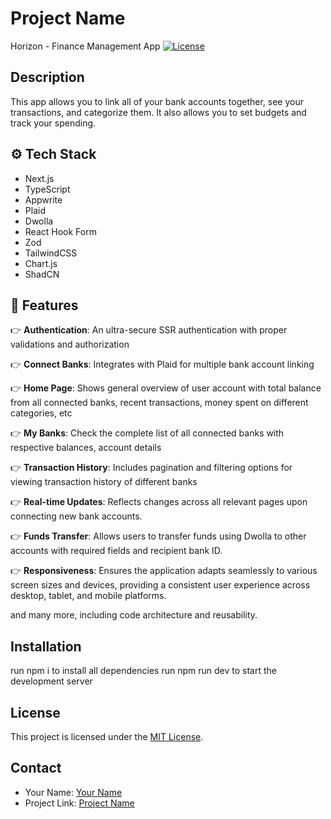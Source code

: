 # Project Name
Horizon - Finance Management App
[![License](https://img.shields.io/badge/license-MIT-blue.svg)](https://opensource.org/licenses/MIT)

## Description
This app allows you to link all of your bank accounts together, see your transactions, and categorize them. It also allows you to set budgets and track your spending.

## <a name="tech-stack">⚙️ Tech Stack</a>

- Next.js
- TypeScript
- Appwrite
- Plaid
- Dwolla
- React Hook Form
- Zod
- TailwindCSS
- Chart.js
- ShadCN

## <a name="features">🔋 Features</a>

👉 **Authentication**: An ultra-secure SSR authentication with proper validations and authorization

👉 **Connect Banks**: Integrates with Plaid for multiple bank account linking

👉 **Home Page**: Shows general overview of user account with total balance from all connected banks, recent transactions, money spent on different categories, etc

👉 **My Banks**: Check the complete list of all connected banks with respective balances, account details

👉 **Transaction History**: Includes pagination and filtering options for viewing transaction history of different banks

👉 **Real-time Updates**: Reflects changes across all relevant pages upon connecting new bank accounts.

👉 **Funds Transfer**: Allows users to transfer funds using Dwolla to other accounts with required fields and recipient bank ID.

👉 **Responsiveness**: Ensures the application adapts seamlessly to various screen sizes and devices, providing a consistent user experience across desktop, tablet, and mobile platforms.

and many more, including code architecture and reusability.

## Installation
run npm i to install all dependencies
run npm run dev to start the development server


## License

This project is licensed under the [MIT License](https://opensource.org/licenses/MIT).

## Contact

- Your Name: [Your Name](mailto:yourname@example.com)
- Project Link: [Project Name](https://github.com/yourusername/projectname)
